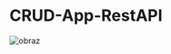 # CRUD-App-RestAPI

![obraz](https://github.com/Anna3001/CRUD-App-RestAPI/assets/110662890/c2d893bd-d929-45fc-838a-e8407169abe8)

